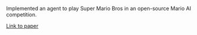 Implemented an agent to play Super Mario Bros in an open-source Mario AI competition. 

[Link to paper](https://github.com/ilnavani/supermario/blob/main/SuperMarioBros.pdf)
